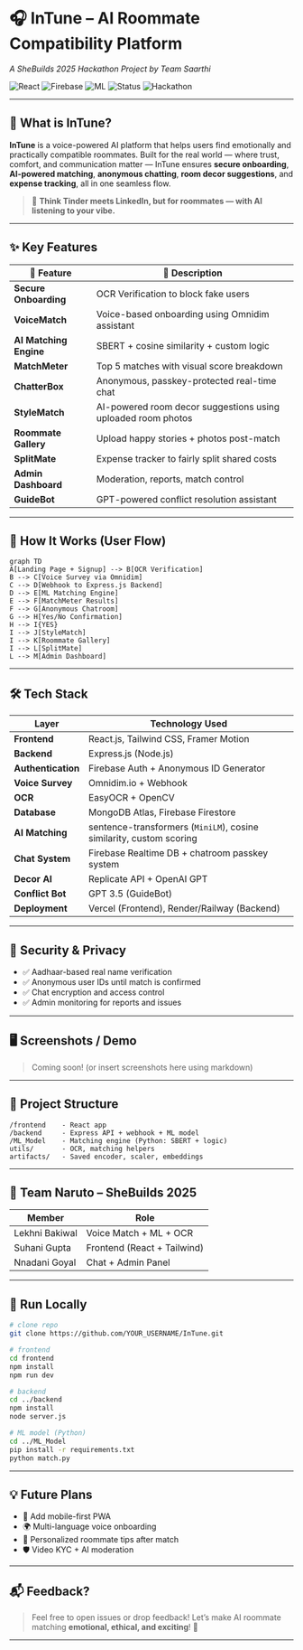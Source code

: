 # 🎧 InTune – AI Roommate Compatibility Platform  
*A SheBuilds 2025 Hackathon Project by Team Saarthi*

![React](https://img.shields.io/badge/Frontend-React-blue?logo=react)
![Firebase](https://img.shields.io/badge/Auth-Firebase-orange?logo=firebase)
![ML](https://img.shields.io/badge/AI-NLP%20%2B%20CosineSimilarity-green)
![Status](https://img.shields.io/badge/Version-1.0-brightgreen)
![Hackathon](https://img.shields.io/badge/Built%20For-SheBuilds%202025-%23e91e63)

---

## 🚀 What is InTune?

**InTune** is a voice-powered AI platform that helps users find emotionally and practically compatible roommates. Built for the real world — where trust, comfort, and communication matter — InTune ensures **secure onboarding**, **AI-powered matching**, **anonymous chatting**, **room decor suggestions**, and **expense tracking**, all in one seamless flow.

> 🧠 **Think Tinder meets LinkedIn, but for roommates — with AI listening to your vibe.**

---

## ✨ Key Features

| 🔹 Feature            | 🧩 Description |
|----------------------|----------------|
| **Secure Onboarding** | OCR Verification to block fake users |
| **VoiceMatch**        | Voice-based onboarding using Omnidim assistant |
| **AI Matching Engine**| SBERT + cosine similarity + custom logic |
| **MatchMeter**        | Top 5 matches with visual score breakdown |
| **ChatterBox**        | Anonymous, passkey-protected real-time chat |
| **StyleMatch**        | AI-powered room decor suggestions using uploaded room photos |
| **Roommate Gallery**  | Upload happy stories + photos post-match |
| **SplitMate**         | Expense tracker to fairly split shared costs |
| **Admin Dashboard**   | Moderation, reports, match control |
| **GuideBot**          | GPT-powered conflict resolution assistant |

---

## 🧠 How It Works (User Flow)

```mermaid
graph TD
A[Landing Page + Signup] --> B[OCR Verification]
B --> C[Voice Survey via Omnidim]
C --> D[Webhook to Express.js Backend]
D --> E[ML Matching Engine]
E --> F[MatchMeter Results]
F --> G[Anonymous Chatroom]
G --> H[Yes/No Confirmation]
H --> I{YES}
I --> J[StyleMatch]
I --> K[Roommate Gallery]
I --> L[SplitMate]
L --> M[Admin Dashboard]
````

---

## 🛠️ Tech Stack

| Layer              | Technology Used                                                     |
| ------------------ | ------------------------------------------------------------------- |
| **Frontend**       | React.js, Tailwind CSS, Framer Motion                               |
| **Backend**        | Express.js (Node.js)                                                |
| **Authentication** | Firebase Auth + Anonymous ID Generator                              |
| **Voice Survey**   | Omnidim.io + Webhook                                                |
| **OCR**            | EasyOCR + OpenCV                                                    |
| **Database**       | MongoDB Atlas, Firebase Firestore                                   |
| **AI Matching**    | sentence-transformers (`MiniLM`), cosine similarity, custom scoring |
| **Chat System**    | Firebase Realtime DB + chatroom passkey system                      |
| **Decor AI**       | Replicate API + OpenAI GPT                                          |
| **Conflict Bot**   | GPT 3.5 (GuideBot)                                                  |
| **Deployment**     | Vercel (Frontend), Render/Railway (Backend)                         |

---

## 🔐 Security & Privacy

* ✅ Aadhaar-based real name verification
* ✅ Anonymous user IDs until match is confirmed
* ✅ Chat encryption and access control
* ✅ Admin monitoring for reports and issues

---

## 🖥️ Screenshots / Demo

> Coming soon! (or insert screenshots here using markdown)

---

## 📂 Project Structure

```
/frontend    - React app
/backend     - Express API + webhook + ML model
/ML_Model    - Matching engine (Python: SBERT + logic)
utils/       - OCR, matching helpers
artifacts/   - Saved encoder, scaler, embeddings
```

---

## 🤝 Team Naruto – SheBuilds 2025

| Member        | Role                        |
| ------------- | --------------------------- |
| Lekhni Bakiwal | Voice Match + ML + OCR      |
|Suhani Gupta | Frontend (React + Tailwind) |
| Nnadani Goyal | Chat + Admin Panel          |


---

## 🧪 Run Locally

```bash
# clone repo
git clone https://github.com/YOUR_USERNAME/InTune.git

# frontend
cd frontend
npm install
npm run dev

# backend
cd ../backend
npm install
node server.js

# ML model (Python)
cd ../ML_Model
pip install -r requirements.txt
python match.py
```

---

## 💡 Future Plans

* 📱 Add mobile-first PWA
* 🌍 Multi-language voice onboarding
* 🎯 Personalized roommate tips after match
* 🛡️ Video KYC + AI moderation

---

## 📬 Feedback?

> Feel free to open issues or drop feedback!
> Let’s make AI roommate matching **emotional, ethical, and exciting**! 💜

---
